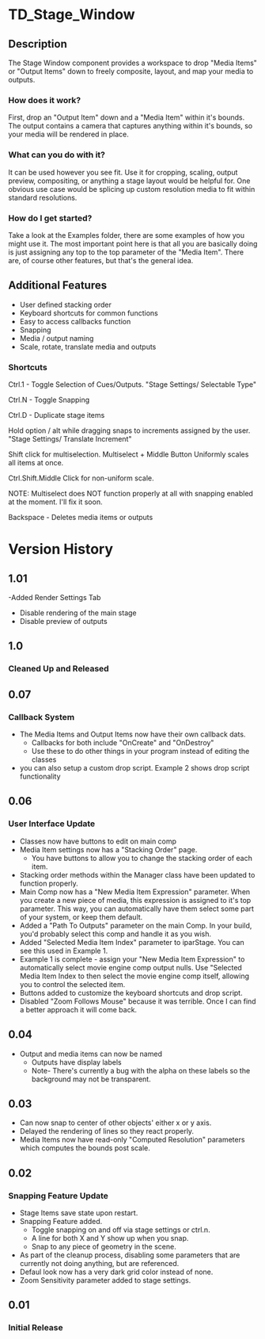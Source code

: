 # TD_Stage_Window

## Description
The Stage Window component provides a workspace to drop "Media Items" or "Output Items" down to freely composite, layout, and map your media to outputs. 

### How does it work?
First, drop an "Output Item" down and a "Media Item" within it's bounds. The output contains a camera that captures anything within it's bounds, so your media will be rendered in place.

### What can you do with it?
It can be used however you see fit. Use it for cropping, scaling, output preview, compositing, or anything a stage layout would be helpful for.  One obvious use case would be splicing up custom resolution media to fit within standard resolutions. 

### How do I get started?
Take a look at the Examples folder, there are some examples of how you might use it. The most important point here is that all you are basically doing is just assigning any top to the top parameter of the "Media Item". There are, of course other features, but that's the general idea.


## Additional Features

 - User defined stacking order
 - Keyboard shortcuts for common functions
 - Easy to access callbacks function
 - Snapping
 - Media / output naming
 - Scale, rotate, translate media and outputs


### Shortcuts

Ctrl.1 - Toggle Selection of Cues/Outputs. "Stage Settings/ Selectable Type"

Ctrl.N - Toggle Snapping

Ctrl.D - Duplicate stage items

Hold option / alt while dragging snaps to increments assigned by the user. "Stage Settings/ Translate Increment"

Shift click for multiselection. Multiselect + Middle Button Uniformly scales all items at once.

Ctrl.Shift.Middle Click for non-uniform scale.

NOTE: Multiselect does NOT function properly at all with snapping enabled at the moment. I'll fix it soon.

Backspace - Deletes media items or outputs

# Version History
## 1.01
-Added Render Settings Tab
  - Disable rendering of the main stage
  - Disable preview of outputs


## 1.0
### Cleaned Up and Released

## 0.07
### Callback System
- The Media Items and Output Items now have their own callback dats.
  - Callbacks for both include "OnCreate" and "OnDestroy"
  - Use these to do other things in your program instead of editing the classes
- you can also setup a custom drop script. Example 2 shows drop script functionality

## 0.06
### User Interface Update
- Classes now have buttons to edit on main comp
- Media Item settings now has a "Stacking Order" page.
  - You have buttons to allow you to change the stacking order of each item.
- Stacking order methods within the Manager class have been updated to function properly.
- Main Comp now has a "New Media Item Expression" parameter. When you create a new piece of media, this expression is assigned to it's top parameter. This way, you can automatically have them select some part of your system, or keep them default.
- Added a "Path To Outputs" parameter on the main Comp. In your build, you'd probably select this comp and handle it as you wish. 
- Added "Selected Media Item Index" parameter to iparStage. You can see this used in Example 1.
- Example 1 is complete - assign your "New Media Item Expression" to automatically select movie engine comp output nulls. Use "Selected Media Item Index to then select the movie engine comp itself, allowing you to control the selected item.
- Buttons added to customize the keyboard shortcuts and drop script.
- Disabled "Zoom Follows Mouse" because it was terrible. Once I can find a better approach it will come back.
## 0.04

- Output and media items can now be named
  - Outputs have display labels
  - Note- There's currently a bug with the alpha on these labels so the background may not be transparent.


## 0.03

- Can now snap to center of other objects' either x or y axis.
- Delayed the rendering of lines so they react properly.
- Media Items now have read-only "Computed Resolution" parameters which computes the bounds post scale.

## 0.02
### Snapping Feature Update

- Stage Items save state upon restart.
- Snapping Feature added.
  - Toggle snapping on and off via stage settings or ctrl.n.
  - A line for both X and Y show up when you snap.
  - Snap to any piece of geometry in the scene.
 - As part of the cleanup process, disabling some parameters that are currently not doing anything, but are referenced.
 - Defaul look now has a very dark grid color instead of none.
- Zoom Sensitivity parameter added to stage settings.
## 0.01
### Initial Release

